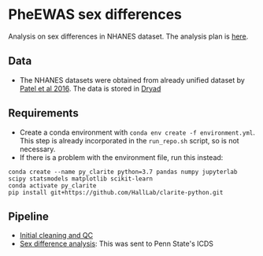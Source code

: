# PheEWAS sex differences

Analysis on sex differences in NHANES dataset. The analysis plan is [here](https://github.com/tomszar/PheEWAS_sexdiff/blob/main/ANALYSIS_PLAN.pdf).

## Data
- The NHANES datasets were obtained from already unified dataset by [Patel et al 2016](https://doi.org/10/gdcc5d). The data is stored in [Dryad](https://datadryad.org/stash/dataset/doi:10.5061/dryad.d5h62)
## Requirements
- Create a conda environment with `conda env create -f environment.yml`. This step is already incorporated in the `run_repo.sh` script, so is not necessary.
- If there is a problem with the environment file, run this instead:
```
conda create --name py_clarite python=3.7 pandas numpy jupyterlab scipy statsmodels matplotlib scikit-learn
conda activate py_clarite
pip install git+https://github.com/HallLab/clarite-python.git
```

## Pipeline
- [Initial cleaning and QC](https://nbviewer.jupyter.org/github/tomszar/PheEWAS_sexdiff/blob/main/Code/02_QC.ipynb)
- [Sex difference analysis](https://nbviewer.jupyter.org/github/tomszar/PheEWAS_sexdiff/blob/main/Code/03_Analysis.ipynb): This was sent to Penn State's ICDS